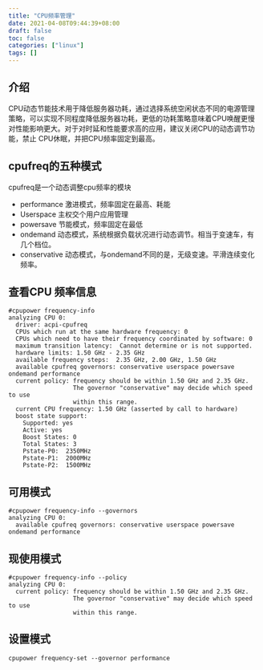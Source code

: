 ```yaml
---
title: "CPU频率管理"
date: 2021-04-08T09:44:39+08:00
draft: false
toc: false
categories: ["linux"]
tags: []
---
```


## 介绍

CPU动态节能技术用于降低服务器功耗，通过选择系统空闲状态不同的电源管理策略，可以实现不同程度降低服务器功耗，更低的功耗策略意味着CPU唤醒更慢对性能影响更大。对于对时延和性能要求高的应用，建议关闭CPU的动态调节功能，禁止 CPU休眠，并把CPU频率固定到最高。


## cpufreq的五种模式

cpufreq是一个动态调整cpu频率的模块


- performance 激进模式，频率固定在最高、耗能
- Userspace 主权交个用户应用管理
- powersave 节能模式，频率固定在最低
- ondemand  动态模式，系统根据负载状况进行动态调节。相当于变速车，有几个档位。
- conservative 动态模式，与ondemand不同的是，无级变速。平滑连续变化频率。

## 查看CPU 频率信息
```
#cpupower frequency-info
analyzing CPU 0:
  driver: acpi-cpufreq
  CPUs which run at the same hardware frequency: 0
  CPUs which need to have their frequency coordinated by software: 0
  maximum transition latency:  Cannot determine or is not supported.
  hardware limits: 1.50 GHz - 2.35 GHz
  available frequency steps:  2.35 GHz, 2.00 GHz, 1.50 GHz
  available cpufreq governors: conservative userspace powersave ondemand performance
  current policy: frequency should be within 1.50 GHz and 2.35 GHz.
                  The governor "conservative" may decide which speed to use
                  within this range.
  current CPU frequency: 1.50 GHz (asserted by call to hardware)
  boost state support:
    Supported: yes
    Active: yes
    Boost States: 0
    Total States: 3
    Pstate-P0:  2350MHz
    Pstate-P1:  2000MHz
    Pstate-P2:  1500MHz
```

## 可用模式
```
#cpupower frequency-info --governors
analyzing CPU 0:
  available cpufreq governors: conservative userspace powersave ondemand performance
```

## 现使用模式

```
#cpupower frequency-info --policy
analyzing CPU 0:
  current policy: frequency should be within 1.50 GHz and 2.35 GHz.
                  The governor "conservative" may decide which speed to use
                  within this range.
```

## 设置模式

```
cpupower frequency-set --governor performance
```
